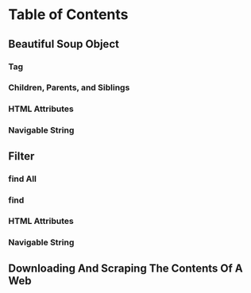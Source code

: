 # Table of Contents
## Beautiful Soup Object
### Tag
### Children, Parents, and Siblings
### HTML Attributes
### Navigable String
## Filter
### find All
### find
### HTML Attributes
### Navigable String
## Downloading And Scraping The Contents Of A Web
